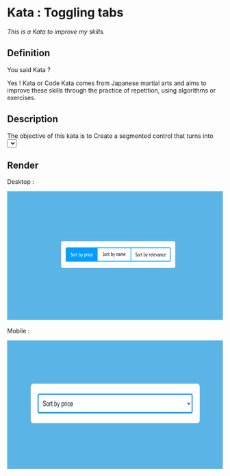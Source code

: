 # Kata : Toggling tabs

*This is a Kata to improve my skills.*

## Definition

You said Kata ?

Yes ! Kata or Code Kata comes from Japanese martial arts and aims to improve these skills through the practice of repetition, using algorithms or exercises.

## Description

The objective of this kata is to Create a segmented control that turns into <select> for mobile screens.
They synchronize each time one of them is modified.

## Render

Desktop :

<div align="center">
<img src="images/desktop.png" height="300" width="700" />
</div>

Mobile :

<div align="center">
<img src="images/mobile.png" height="300" width="700" />
</div>
